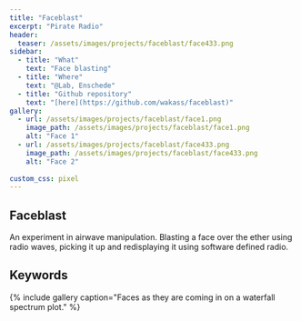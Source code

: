 ```yaml
---
title: "Faceblast"
excerpt: "Pirate Radio"
header:
  teaser: /assets/images/projects/faceblast/face433.png
sidebar: 
  - title: "What"
    text: "Face blasting"
  - title: "Where"
    text: "@Lab, Enschede"
  - title: "Github repository"
    text: "[here](https://github.com/wakass/faceblast)"
gallery:
  - url: /assets/images/projects/faceblast/face1.png
    image_path: /assets/images/projects/faceblast/face1.png
    alt: "Face 1"
  - url: /assets/images/projects/faceblast/face433.png
    image_path: /assets/images/projects/faceblast/face433.png
    alt: "Face 2"
  
custom_css: pixel
---
```


## Faceblast
An experiment in airwave manipulation. Blasting a face over the ether using radio waves, picking it up and redisplaying it using software defined radio.
## Keywords

{% include gallery caption="Faces as they are coming in on a waterfall spectrum plot." %}



